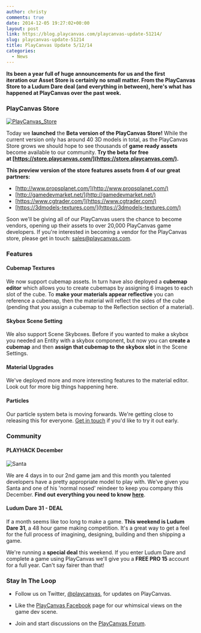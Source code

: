 ```yaml
---
author: christy
comments: true
date: 2014-12-05 19:27:02+00:00
layout: post
link: https://blog.playcanvas.com/playcanvas-update-51214/
slug: playcanvas-update-51214
title: PlayCanvas Update 5/12/14
categories:
  - News
---
```


**Its been a year full of huge announcements for us and the first iteration our Asset Store is certainly no small matter. From the PlayCanvas Store to a Ludum Dare deal (and everything in between), here's what has happened at PlayCanvas over the past week.**

### PlayCanvas Store

[![PlayCanvas_Store](/img/PlayCanvas_Store.jpg)](/img/PlayCanvas_Store.jpg)

Today we **launched** the **Beta version of the PlayCanvas Store!** While the current version only has around 40 3D models in total, as the PlayCanvas Store grows we should hope to see thousands of **game ready assets** become available to our community. **Try the beta for free at [https://store.playcanvas.com/](https://store.playcanvas.com/).**

**This preview version of the store features assets from 4 of our great partners:**

- [http://www.propsplanet.com/](http://www.propsplanet.com/)
- [http://gamedevmarket.net/](http://gamedevmarket.net/)
- [https://www.cgtrader.com/](https://www.cgtrader.com/)
- [https://3dmodels-textures.com/](https://3dmodels-textures.com/)

Soon we'll be giving all of our PlayCanvas users the chance to become vendors, opening up their assets to over 20,000 PlayCanvas game developers. If you're interested in becoming a vendor for the PlayCanvas store, please get in touch: [sales@playcanvas.com](mailto:sales@playcanvas.com).

### Features

#### Cubemap Textures

We now support cubemap assets. In turn have also deployed a **cubemap editor** which allows you to create cubemaps by assigning 6 images to each slot of the cube. To **make your materials appear reflective** you can reference a cubemap, then the material will reflect the sides of the cube (pending that you assign a cubemap to the Reflection section of a material).

#### Skybox Scene Setting

We also support Scene Skyboxes. Before if you wanted to make a skybox you needed an Entity with a skybox component, but now you can **create a cubemap** and then **assign that cubemap to the skybox slot** in the Scene Settings.

#### Material Upgrades

We've deployed more and more interesting features to the material editor. Look out for more big things happening here.

#### Particles

Our particle system beta is moving forwards. We're getting close to releasing this for everyone. [Get in touch](mailto:info@playcanvas.com?subject=Particle%20System%20Beta) if you'd like to try it out early.

### Community

#### PLAYHACK December

![Santa](/img/playhack-santa.jpg)

We are 4 days in to our 2nd game jam and this month you talented developers have a pretty appropriate model to play with. We've given you Santa and one of his 'normal nosed' reindeer to keep you company this December. **Find out everything you need to know [here](https://blog.playcanvas.com/playhack-december-jolly-santa/)**.

#### Ludum Dare 31 - DEAL

If a month seems like too long to make a game. **This weekend is Ludum Dare 31**, a 48 hour game making competition. It's a great way to get a feel for the full process of imagining, designing, building and then shipping a game.

We're running a **special deal** this weekend. If you enter Ludum Dare and complete a game using PlayCanvas we'll give you a **FREE PRO 15** account for a full year. Can't say fairer than that!

### Stay In The Loop

- Follow us on Twitter, [@playcanvas](https://twitter.com/playcanvas), for updates on PlayCanvas.

- Like the [PlayCanvas Facebook](https://facebook.com/playcanvas) page for our whimsical views on the game dev scene.

- Join and start discussions on the [PlayCanvas Forum](https://forum.playcanvas.com/).
